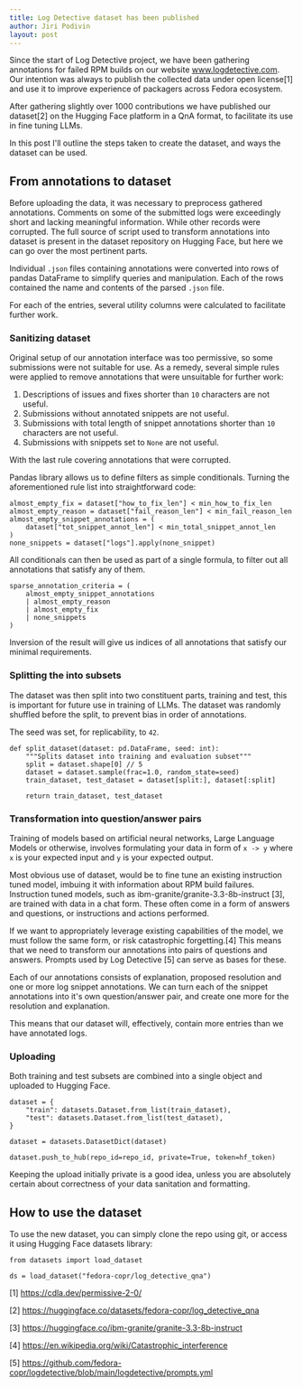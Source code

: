 ```yaml
---
title: Log Detective dataset has been published
author: Jiri Podivin
layout: post
---
```


Since the start of Log Detective project, we have been gathering annotations for failed RPM builds
on our website www.logdetective.com.
Our intention was always to publish the collected data under open license[1] and use it to improve
experience of packagers across Fedora ecosystem.

After gathering slightly over 1000 contributions we have published our dataset[2]
on the Hugging Face platform in a QnA format, to facilitate its use in fine tuning LLMs.

In this post I'll outline the steps taken to create the dataset, and ways the dataset can be used.


## From annotations to dataset

Before uploading the data, it was necessary to preprocess gathered annotations.
Comments on some of the submitted logs were exceedingly short and lacking meaningful information.
While other records were corrupted. The full source of script used to transform annotations into dataset is present in
the dataset repository on Hugging Face, but here we can go over the most pertinent parts.

Individual `.json` files containing annotations were converted into rows of pandas DataFrame to simplify queries and manipulation. Each of the rows contained the name and contents of the parsed `.json` file. 

For each of the entries, several utility columns were calculated to facilitate further work.


### Sanitizing dataset

Original setup of our annotation interface was too permissive, so some submissions were
not suitable for use. As a remedy, several simple rules were applied to remove annotations
that were unsuitable for further work:

1. Descriptions of issues and fixes shorter than `10` characters are not useful.
2. Submissions without annotated snippets are not useful.
3. Submissions with total length of snippet annotations shorter than `10` characters are not useful.
4. Submissions with snippets set to `None` are not useful.

With the last rule covering annotations that were corrupted.

Pandas library allows us to define filters as simple conditionals.
Turning the aforementioned rule list into straightforward code:

```
almost_empty_fix = dataset["how_to_fix_len"] < min_how_to_fix_len
almost_empty_reason = dataset["fail_reason_len"] < min_fail_reason_len
almost_empty_snippet_annotations = (
    dataset["tot_snippet_annot_len"] < min_total_snippet_annot_len
)
none_snippets = dataset["logs"].apply(none_snippet)
```

All conditionals can then be used as part of a single formula, to filter out all annotations that satisfy any of them.

```
sparse_annotation_criteria = (
    almost_empty_snippet_annotations
    | almost_empty_reason
    | almost_empty_fix
    | none_snippets
)
```

Inversion of the result will give us indices of all annotations that satisfy our minimal requirements.


### Splitting the into subsets

The dataset was then split into two constituent parts, training and test, this is important for future use
in training of LLMs. The dataset was randomly shuffled before the split, to prevent bias in order of annotations.

The seed was set, for replicability, to `42`.

```
def split_dataset(dataset: pd.DataFrame, seed: int):
    """Splits dataset into training and evaluation subset"""
    split = dataset.shape[0] // 5
    dataset = dataset.sample(frac=1.0, random_state=seed)
    train_dataset, test_dataset = dataset[split:], dataset[:split]

    return train_dataset, test_dataset
```

### Transformation into question/answer pairs

Training of models based on artificial neural networks, Large Language Models or otherwise,
involves formulating your data in form of `x -> y` where `x` is your expected input
and `y` is your expected output.

Most obvious use of dataset, would be to fine tune an existing instruction tuned model, imbuing it with information about RPM build failures. Instruction tuned models, such as ibm-granite/granite-3.3-8b-instruct [3], are trained with data in a chat form. These often come in a form of answers and questions, or instructions and actions performed.

If we want to appropriately leverage existing capabilities of the model, we must follow the same
form, or risk catastrophic forgetting.[4] This means that we need to transform our annotations into pairs of questions and answers. Prompts used by Log Detective [5] can serve as bases for these.

Each of our annotations consists of explanation, proposed resolution and one or more log snippet annotations. We can turn each of the snippet annotations into it's own question/answer pair, and create one more for the resolution and explanation. 

This means that our dataset will, effectively, contain more entries than we have annotated logs.

### Uploading

Both training and test subsets are combined into a single object and uploaded to Hugging Face.

```
dataset = {
    "train": datasets.Dataset.from_list(train_dataset),
    "test": datasets.Dataset.from_list(test_dataset),
}

dataset = datasets.DatasetDict(dataset)

dataset.push_to_hub(repo_id=repo_id, private=True, token=hf_token)
```

Keeping the upload initially private is a good idea, unless you are absolutely certain about correctness of your data sanitation and formatting.

 
## How to use the dataset

To use the new dataset, you can simply clone the repo using git, or access it using Hugging Face datasets library:

```
from datasets import load_dataset

ds = load_dataset("fedora-copr/log_detective_qna")
```


[1] https://cdla.dev/permissive-2-0/

[2] https://huggingface.co/datasets/fedora-copr/log_detective_qna

[3] https://huggingface.co/ibm-granite/granite-3.3-8b-instruct

[4] https://en.wikipedia.org/wiki/Catastrophic_interference

[5] https://github.com/fedora-copr/logdetective/blob/main/logdetective/prompts.yml